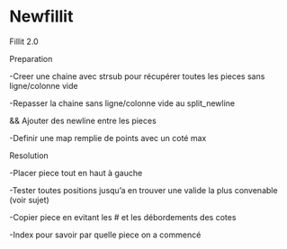 # Newfillit
Fillit 2.0

Preparation

-Creer une chaine avec strsub pour récupérer toutes les pieces sans ligne/colonne vide

-Repasser la chaine sans ligne/colonne vide au split_newline

&& Ajouter des newline entre les pieces

-Definir une map remplie de points avec un coté max


Resolution


-Placer piece tout en haut à gauche

-Tester toutes positions jusqu’a en trouver une valide la plus convenable (voir sujet)

-Copier piece en evitant les # et les débordements des cotes

-Index pour savoir par quelle piece on a commencé
